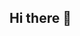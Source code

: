 ## Hi there 👋

<!--

**Here are some ideas to get you started:**

🙋‍♀️ A short introduction - we are best smp fr
🌈 Contribution guidelines - give ideas pls
👩‍💻 Useful resources - we have a website
🍿 Fun facts - my team contains of nazists i think..
🧙 Remember, you can do mighty things with the power of vercel.
-->
